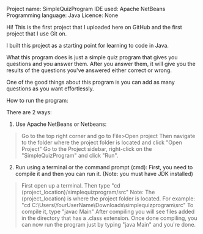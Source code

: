 Project name: SimpleQuizProgram
IDE used: Apache NetBeans
Programming language: Java
Licence: None


Hi! This is the first project that I uploaded here 
on GitHub and the first project that I use Git on.

I built this project as a starting point 
for learning to code in Java.

What this program does is just a simple quiz program 
that gives you questions and you answer them. 
After you answer them, it will give you the 
results of the questions you've answered 
either correct or wrong.

One of the good things about this program is you 
can add as many questions as you want effortlessly.


How to run the program:

There are 2 ways:

1. Use Apache NetBeans or Netbeans:
>Go to the top right corner and go to File>Open project
>Then navigate to the folder where the project folder 
is located and click "Open Project"
>Go to the Project sidebar, right-click on 
the "SimpleQuizProgram" and click "Run".

2. Run using a terminal or the command prompt (cmd): 
First, you need to compile it and then you can run it.
(Note: you must have JDK installed)
>First open up a terminal.
>Then type "cd (project_location)/simplequizprogram/src"
Note: The (project_location) is where the project folder is 
located. For example: "cd C:\Users\YourUserName\Downloads\simplequizprogram\src"
>To compile it, type "javac Main"
>After compiling you will see files added in the directory that has a .class extension.
>Once done compiling, you can now run the program just by typing "java Main"
and you're done.
